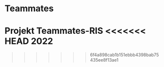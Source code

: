 # Teammates
Projekt Teammates-RIS
<<<<<<< HEAD
2022
=======
>>>>>>> 6f4a898cab1b151ebbb4398bab75435ee8f13ae1

